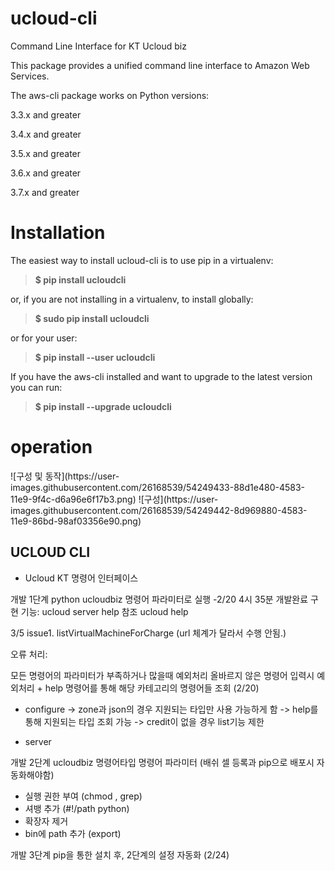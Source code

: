 # ucloud-cli
Command Line Interface for KT Ucloud biz

This package provides a unified command line interface to Amazon Web Services.

The aws-cli package works on Python versions:

3.3.x and greater

3.4.x and greater

3.5.x and greater

3.6.x and greater

3.7.x and greater

# Installation 

The easiest way to install ucloud-cli is to use pip in a virtualenv: <br /> 

> <strong> $ pip install ucloudcli </strong> <br /> 

or, if you are not installing in a virtualenv, to install globally: <br /> 

> <strong> $ sudo pip install ucloudcli </strong> <br /> 

or for your user: <br />

> <strong> $ pip install --user ucloudcli </strong> <br /> 

If you have the aws-cli installed and want to upgrade to the latest version you can run: <br />

> <strong> $ pip install --upgrade ucloudcli </strong> 


# operation
<div>
![구성 및 동작](https://user-images.githubusercontent.com/26168539/54249433-88d1e480-4583-11e9-9f4c-d6a96e6f17b3.png)
![구성](https://user-images.githubusercontent.com/26168539/54249442-8d969880-4583-11e9-86bd-98af03356e90.png)

          
          
     

</div>


## UCLOUD CLI
- Ucloud KT 명령어 인터페이스

개발 1단계  python ucloudbiz 명령어 파라미터로 실행
-2/20 4시 35분 개발완료
구현 기능:  ucloud server help 참조
          ucloud help


3/5 issue1. listVirtualMachineForCharge (url 체계가 달라서 수행 안됨.)


오류 처리: 

모든 명령어의 파라미터가 부족하거나 많을때 예외처리
올바르지 않은 명령어 입력시 예외처리 + help 명령어를 통해 해당 카테고리의 명령어들 조회 (2/20)

- configure
-> zone과 json의 경우 지원되는 타입만 사용 가능하게 함
-> help를 통해 지원되는 타입 조회 가능
-> credit이 없을 경우 list기능 제한

- server




개발 2단계   ucloudbiz 명령어타입 명령어 파라미터 (배쉬 셀  등록과 pip으로 배포시 자동화해야함)
- 실행 권한 부여   (chmod , grep)
- 셔뱅 추가 (#!/path   python)
- 확장자 제거 
- bin에 path 추가   (export)


개발 3단계  pip을 통한 설치 후, 2단계의 설정 자동화 (2/24)




